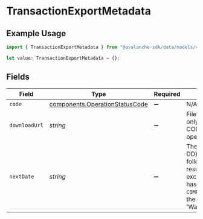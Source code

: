 # TransactionExportMetadata

## Example Usage

```typescript
import { TransactionExportMetadata } from "@avalanche-sdk/data/models/components";

let value: TransactionExportMetadata = {};
```

## Fields

| Field                                                                                                                                                                                                                                   | Type                                                                                                                                                                                                                                    | Required                                                                                                                                                                                                                                | Description                                                                                                                                                                                                                             |
| --------------------------------------------------------------------------------------------------------------------------------------------------------------------------------------------------------------------------------------- | --------------------------------------------------------------------------------------------------------------------------------------------------------------------------------------------------------------------------------------- | --------------------------------------------------------------------------------------------------------------------------------------------------------------------------------------------------------------------------------------- | --------------------------------------------------------------------------------------------------------------------------------------------------------------------------------------------------------------------------------------- |
| `code`                                                                                                                                                                                                                                  | [components.OperationStatusCode](../../models/components/operationstatuscode.md)                                                                                                                                                        | :heavy_minus_sign:                                                                                                                                                                                                                      | N/A                                                                                                                                                                                                                                     |
| `downloadUrl`                                                                                                                                                                                                                           | *string*                                                                                                                                                                                                                                | :heavy_minus_sign:                                                                                                                                                                                                                      | File download URL. Provided only for COMPLETED and COMPLETED_WITH_WARNING operations.                                                                                                                                                   |
| `nextDate`                                                                                                                                                                                                                              | *string*                                                                                                                                                                                                                                | :heavy_minus_sign:                                                                                                                                                                                                                      | The next date (YYYY-MM-DD) to use as the firstDate in follow up requests if a request results in a transaction history exceeding the max size and has been reported as `COMPLETED_WITH_WARNING` with the warning 'WarnTruncatedExport'. |